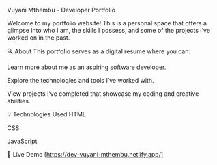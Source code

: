 Vuyani Mthembu - Developer Portfolio


Welcome to my portfolio website! This is a personal space that offers a glimpse into who I am, the skills I possess, and some of the projects I’ve worked on in the past.


🔍 About
This portfolio serves as a digital resume where you can:

Learn more about me as an aspiring software developer.

Explore the technologies and tools I’ve worked with.

View projects I’ve completed that showcase my coding and creative abilities.


💡 Technologies Used
HTML

CSS

JavaScript



🚀 Live Demo
[https://dev-vuyani-mthembu.netlify.app/]
